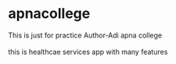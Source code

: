 # apnacollege
This  is just for practice
Author-Adi apna college
<br> </br>
this is healthcae services app
with many features 

